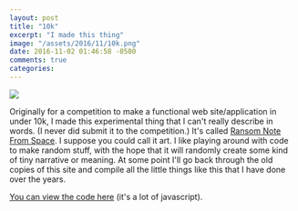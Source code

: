 ```yaml
---
layout: post
title: "10k"
excerpt: "I made this thing"
image: "/assets/2016/11/10k.png"
date: 2016-11-02 01:46:58 -0500
comments: true
categories: 
---
```


![]({{site.url}}/assets/2016/11/10k.png)

Originally for a competition to make a functional web site/application in under 10k, I made this experimental thing that I can't really describe in words. (I never did submit it to the competition.) It's called [Ransom Note From Space]({{site.url}}/10k/). I suppose you could call it art. I like playing around with code to make random stuff, with the hope that it will randomly create some kind of tiny narrative or meaning. At some point I'll go back through the old copies of this site and compile all the little things like this that I have done over the years.

[You can view the code here](https://github.com/dealingwith/10k-comp) (it's a lot of javascript).
